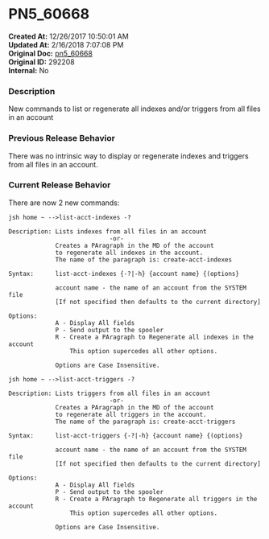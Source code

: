 # PN5_60668

**Created At:** 12/26/2017 10:50:01 AM  
**Updated At:** 2/16/2018 7:07:08 PM  
**Original Doc:** [pn5_60668](https://docs.jbase.com/release-notes/pn5_60668)  
**Original ID:** 292208  
**Internal:** No  


### Description

New commands to list or regenerate all indexes and/or triggers from all files in an account



### Previous Release Behavior

There was no intrinsic way to display or regenerate indexes and triggers from all files in an account.



### Current Release Behavior

There are now 2 new commands:

```
jsh home ~ -->list-acct-indexes -?

Description: Lists indexes from all files in an account
                            -or-
             Creates a PAragraph in the MD of the account
             to regenerate all indexes in the account.
             The name of the paragraph is: create-acct-indexes

Syntax:      list-acct-indexes {-?|-h} {account name} {(options}

             account name - the name of an account from the SYSTEM file
             [If not specified then defaults to the current directory]

Options:
             A - Display All fields
             P - Send output to the spooler
             R - Create a PAragraph to Regenerate all indexes in the account
                 This option supercedes all other options.

             Options are Case Insensitive.
```

```
jsh home ~ -->list-acct-triggers -?

Description: Lists triggers from all files in an account
                            -or-
             Creates a PAragraph in the MD of the account
             to regenerate all triggers in the account.
             The name of the paragraph is: create-acct-triggers

Syntax:      list-acct-triggers {-?|-h} {account name} {(options}

             account name - the name of an account from the SYSTEM file
             [If not specified then defaults to the current directory]

Options:
             A - Display All fields
             P - Send output to the spooler
             R - Create a PAragraph to Regenerate all triggers in the account
                 This option supercedes all other options.

             Options are Case Insensitive.
```
